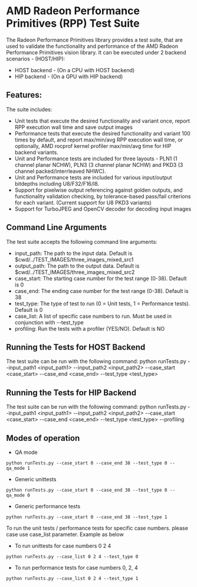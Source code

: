# AMD Radeon Performance Primitives (RPP) Test Suite
The Radeon Performance Primitives library provides a test suite, that are used to validate the functionality and performance of the AMD Radeon Performance Primitives vision library. It can be executed under 2 backend scenarios - (HOST/HIP):
- HOST backend - (On a CPU with HOST backend)
- HIP backend - (On a GPU with HIP backend)

## Features:
The suite includes:
* Unit tests that execute the desired functionality and variant once, report RPP execution wall time and save output images
* Performance tests that execute the desired functionality and variant 100 times by default, and report max/min/avg RPP execution wall time, or optionally, AMD rocprof kernel profiler max/min/avg time for HIP backend variants.
* Unit and Performance tests are included for three layouts - PLN1 (1 channel planar NCHW), PLN3 (3 channel planar NCHW) and PKD3 (3 channel packed/interrleaved NHWC).
* Unit and Performance tests are included for various input/output bitdepths including U8/F32/F16/I8.
* Support for pixelwise output referencing against golden outputs, and functionality validation checking, by tolerance-based pass/fail criterions for each variant. (Current support for U8 PKD3 variants)
* Support for TurboJPEG and OpenCV decoder for decoding input images

## Command Line Arguments
The test suite accepts the following command line arguments:
* input_path: The path to the input data. Default is $cwd/../TEST_IMAGES/three_images_mixed_src1
* output_path: The path to the output data. Default is $cwd/../TEST_IMAGES/three_images_mixed_src2
* case_start: The starting case number for the test range (0-38). Default is 0
* case_end: The ending case number for the test range (0-38). Default is 38
* test_type: The type of test to run (0 = Unit tests, 1 = Performance tests). Default is 0
* case_list: A list of specific case numbers to run. Must be used in conjunction with --test_type
* profiling: Run the tests with a profiler (YES/NO). Default is NO

## Running the Tests for HOST Backend
The test suite can be run with the following command:
python runTests.py --input_path1 <input_path1> --input_path2 <input_path2> --case_start <case_start> --case_end <case_end> --test_type <test_type>

## Running the Tests for HIP Backend
The test suite can be run with the following command:
python runTests.py --input_path1 <input_path1> --input_path2 <input_path2> --case_start <case_start> --case_end <case_end> --test_type <test_type> --profiling <profiling>

## Modes of operation
* QA mode
```
python runTests.py --case_start 0 --case_end 38 --test_type 0 --qa_mode 1
```
* Generic unittests
```
python runTests.py --case_start 0 --case_end 38 --test_type 0 --qa_mode 0
```
* Generic performance tests
```
python runTests.py --case_start 0 --case_end 38 --test_type 1
```

To run the unit tests / performance tests for specific case numbers. please case use case_list parameter. Example as below

* To run unittests for case numbers 0 2 4
```
python runTests.py --case_list 0 2 4 --test_type 0
```
* To run performance tests for case numbers 0, 2, 4
```
python runTests.py --case_list 0 2 4 --test_type 1
```

